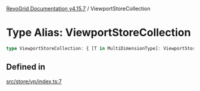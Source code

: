 [RevoGrid Documentation v4.15.7](README.md) / ViewportStoreCollection

# Type Alias: ViewportStoreCollection

```ts
type ViewportStoreCollection: { [T in MultiDimensionType]: ViewportStore };
```

## Defined in

[src/store/vp/index.ts:7](https://github.com/revolist/revogrid/blob/4b66617ba213e84ecc08d523780ce49415de163a/src/store/vp/index.ts#L7)
